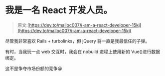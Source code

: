 # 我是一名 React 开发人员。

> 原文:[https://dev.to/malloc007/i-am-a-react-developer-15kj](https://dev.to/malloc007/i-am-a-react-developer-15kj)

尽管我非常喜欢 Rails + turbolinks，但 jQuery 将一直是我最信任的子弹。

有时，当我玩一点 web 交互时，我会在 nobuild 进程上使用新的 Vue()进行数据绑定。

这不是争夺市场份额的竞争😀